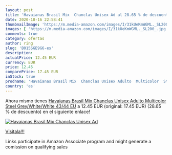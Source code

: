 ```yaml
---
layout: post
title: 'Havaianas Brasil Mix  Chanclas Unisex Ad al 28.65 % de descuento'
date: 2020-10-16 22:58:41
thumbnailImage: 'https://m.media-amazon.com/images/I/31kUeKmWGML._SL200_.jpg'
images: [ 'https://m.media-amazon.com/images/I/31kUeKmWGML._SL200_.jpg' ]
comments: true
category: ofertas
author: ring
slug: 'B015SGE9G6-es'
description:
actualPrice: 12.45 EUR
currency: EUR
price: 12.45
comparePrice: 17.45 EUR
inStock: true
prodname: 'Havaianas Brasil Mix  Chanclas Unisex Adulto  Multicolor  Steel Grey/White/White   43/44 EU'
country: 'es'
---
```


Ahora mismo tienes [Havaianas Brasil Mix  Chanclas Unisex Adulto  Multicolor  Steel Grey/White/White   43/44 EU](https://www.amazon.es/dp/B015SGE9G6/?tag=tolees-21) a 12.45 EUR (original: 17.45 EUR) (28.65 %  de descuento) en el siguiente enlace!

[![Havaianas Brasil Mix  Chanclas Unisex Ad](https://m.media-amazon.com/images/I/31kUeKmWGML._SL200_.jpg)](https://www.amazon.es/dp/B015SGE9G6/?tag=tolees-21)

[Visítala!!!](https://www.amazon.es/dp/B015SGE9G6/?tag=tolees-21)

Links participate in Amazon Associate program and might generate a comission on qualifying sales
